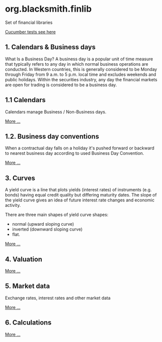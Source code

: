 # org.blacksmith.finlib

Set of financial libraries

[Cucumber tests see here](src/test/resources/features)

## 1. Calendars & Business days

What Is a Business Day?
A business day is a popular unit of time measure that typically refers to any day in which normal business operations are conducted. In Western countries, this is generally considered to be Monday through Friday from 9 a.m. to 5 p.m. local time and excludes weekends and public holidays. Within the securities industry, any day the financial markets are open for trading is considered to be a business day.

## 1.1 Calendars

Calendars manage Business / Non-Business days.

[More ...](doc/Calendars.md)

## 1.2. Business day conventions

When a contractual day falls on a holiday it's pushed forward or backward to nearest business day according to used Business Day Convention.

[More ...](doc/BusinessDayConventions.md)

## 3. Curves

A yield curve is a line that plots yields (interest rates) of instruments (e.g. bonds) having equal credit quality but differing maturity dates. The slope of the yield curve gives an idea of future interest rate changes and economic activity.

There are three main shapes of yield curve shapes: 
- normal (upward sloping curve) 
- inverted (downward sloping curve)
- flat.

[More ...](doc/Curves.md)

## 4. Valuation

[More ...](doc/Valuation.md)

## 5. Market data

Exchange rates, interest rates and other market data

[More ...](doc/MarketData.md)

## 6. Calculations

[More ...](doc/Calculations.md)
